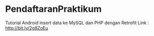 # PendaftaranPraktikum
Tutorial Android insert data ke MySQL dan PHP dengan Retrofit
Link : http://bit.ly/2g8ZoEu
